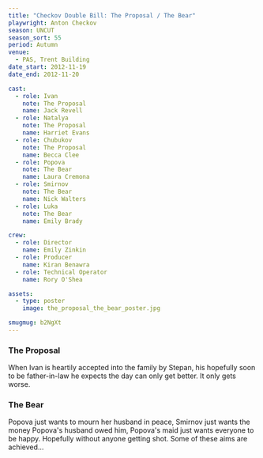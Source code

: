 ```yaml
---
title: "Checkov Double Bill: The Proposal / The Bear"
playwright: Anton Checkov
season: UNCUT
season_sort: 55
period: Autumn
venue:
  - PAS, Trent Building
date_start: 2012-11-19
date_end: 2012-11-20

cast:
  - role: Ivan
    note: The Proposal
    name: Jack Revell
  - role: Natalya
    note: The Proposal
    name: Harriet Evans
  - role: Chubukov
    note: The Proposal
    name: Becca Clee
  - role: Popova
    note: The Bear
    name: Laura Cremona
  - role: Smirnov
    note: The Bear
    name: Nick Walters
  - role: Luka
    note: The Bear
    name: Emily Brady

crew:
  - role: Director
    name: Emily Zinkin
  - role: Producer
    name: Kiran Benawra
  - role: Technical Operator
    name: Rory O'Shea

assets:
  - type: poster
    image: the_proposal_the_bear_poster.jpg

smugmug: b2NgXt
---
```


### The Proposal
When Ivan is heartily accepted into the family by Stepan, his hopefully soon to be father-in-law he expects the day can only get better. It only gets worse.

### The Bear
Popova just wants to mourn her husband in peace, Smirnov just wants the money Popova's husband owed him, Popova's maid just wants everyone to be happy. Hopefully without anyone getting shot. Some of these aims are achieved…
